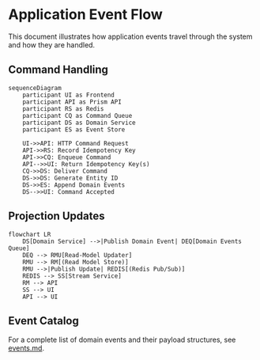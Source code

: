 # Application Event Flow

This document illustrates how application events travel through the system and how they are handled.

## Command Handling

```mermaid
sequenceDiagram
    participant UI as Frontend
    participant API as Prism API
    participant RS as Redis
    participant CQ as Command Queue
    participant DS as Domain Service
    participant ES as Event Store

    UI->>API: HTTP Command Request
    API->>RS: Record Idempotency Key
    API->>CQ: Enqueue Command
    API-->>UI: Return Idempotency Key(s)
    CQ->>DS: Deliver Command
    DS->>DS: Generate Entity ID
    DS->>ES: Append Domain Events
    DS-->>UI: Command Accepted
```

## Projection Updates

```mermaid
flowchart LR
    DS[Domain Service] -->|Publish Domain Event| DEQ[Domain Events Queue]
    DEQ --> RMU[Read-Model Updater]
    RMU --> RM[(Read Model Store)]
    RMU -->|Publish Update| REDIS[(Redis Pub/Sub)]
    REDIS --> SS[Stream Service]
    RM --> API
    SS --> UI
    API --> UI
```

## Event Catalog

For a complete list of domain events and their payload structures, see [events.md](./events.md).
